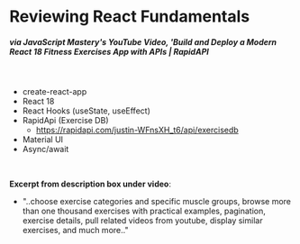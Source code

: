  # Reviewing React Fundamentals 
 ##### via JavaScript Mastery's YouTube Video, 'Build and Deploy a Modern React 18 Fitness Exercises App with APIs | RapidAPI
<br>

- create-react-app
- React 18
- React Hooks (useState, useEffect)
- RapidApi (Exercise DB)
    - https://rapidapi.com/justin-WFnsXH_t6/api/exercisedb
- Material UI 
- Async/await

<br>

**Excerpt from description box under video**:
- "..choose exercise categories and specific muscle groups, browse more than one thousand exercises with practical examples, pagination, exercise details, pull related videos from youtube, display similar exercises, and much more.."




